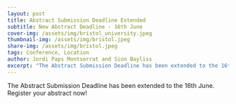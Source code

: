 ```yaml
---
layout: post
title: Abstract Submission Deadline Extended
subtitle: New Abstract Deadline - 16th June
cover-img: /assets/img/bristol_university.jpeg
thumbnail-img: /assets/img/bristol.jpeg
share-img: /assets/img/bristol.jpeg
tags: Conference, Location
author: Jordi Paps Montserrat and Sion Bayliss 
excerpt: "The Abstract Submission Deadline has been extended to the 16th June. Register your abstract now!"
---
```


The Abstract Submission Deadline has been extended to the 16th June. Register your abstract now!

